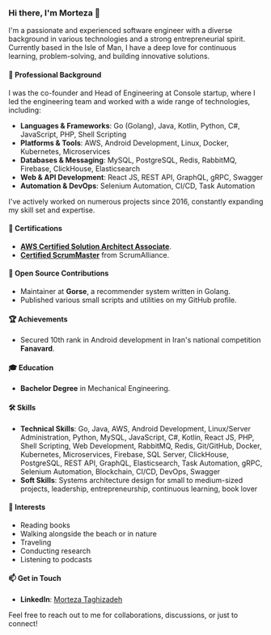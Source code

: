 ### Hi there, I'm Morteza 👋

I'm a passionate and experienced software engineer with a diverse background in various technologies and a strong entrepreneurial spirit. Currently based in the Isle of Man, I have a deep love for continuous learning, problem-solving, and building innovative solutions.

#### 🚀 Professional Background

I was the co-founder and Head of Engineering at Console startup, where I led the engineering team and worked with a wide range of technologies, including:
- **Languages & Frameworks**: Go (Golang), Java, Kotlin, Python, C#, JavaScript, PHP, Shell Scripting
- **Platforms & Tools**: AWS, Android Development, Linux, Docker, Kubernetes, Microservices
- **Databases & Messaging**: MySQL, PostgreSQL, Redis, RabbitMQ, Firebase, ClickHouse, Elasticsearch
- **Web & API Development**: React JS, REST API, GraphQL, gRPC, Swagger
- **Automation & DevOps**: Selenium Automation, CI/CD, Task Automation

I've actively worked on numerous projects since 2016, constantly expanding my skill set and expertise.

#### 📜 Certifications

- **[AWS Certified Solution Architect Associate](https://www.credly.com/badges/70dbec32-afdc-4f28-a559-676d6124c657)**.
- **[Certified ScrumMaster](https://bcert.me/bc/html/show-badge.html?b=jbodvegy)** from ScrumAlliance.

#### 🌟 Open Source Contributions

- Maintainer at **Gorse**, a recommender system written in Golang.
- Published various small scripts and utilities on my GitHub profile.

#### 🏆 Achievements

- Secured 10th rank in Android development in Iran's national competition **Fanavard**.

#### 🎓 Education

- **Bachelor Degree** in Mechanical Engineering.

#### 🛠️ Skills

- **Technical Skills**: Go, Java, AWS, Android Development, Linux/Server Administration, Python, MySQL, JavaScript, C#, Kotlin, React JS, PHP, Shell Scripting, Web Development, RabbitMQ, Redis, Git/GitHub, Docker, Kubernetes, Microservices, Firebase, SQL Server, ClickHouse, PostgreSQL, REST API, GraphQL, Elasticsearch, Task Automation, gRPC, Selenium Automation, Blockchain, CI/CD, DevOps, Swagger
- **Soft Skills**: Systems architecture design for small to medium-sized projects, leadership, entrepreneurship, continuous learning, book lover

#### 🌱 Interests

- Reading books
- Walking alongside the beach or in nature
- Traveling
- Conducting research
- Listening to podcasts

#### 📫 Get in Touch

- **LinkedIn**: [Morteza Taghizadeh](https://www.linkedin.com/in/morteza-taghizadeh/)

Feel free to reach out to me for collaborations, discussions, or just to connect!
